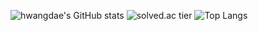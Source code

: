 ![hwangdae's GitHub stats](https://github-readme-stats.vercel.app/api?username=kimhwangdae&show_icons=true&theme=dark)
![solved.ac tier](http://mazassumnida.wtf/api/generate_badge?boj=khd206)
![Top Langs](https://github-readme-stats.vercel.app/api/top-langs/?username=kimhwangdae&theme=dark&layout=compact)
<!---
kimhwangdae/kimhwangdae is a ✨ special ✨ repository because its `README.md` (this file) appears on your GitHub profile.
You can click the Preview link to take a look at your changes.
--->

